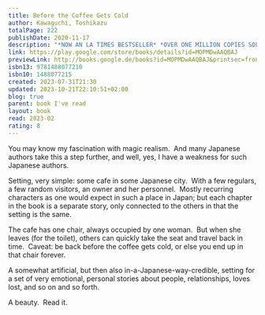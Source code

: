 ```yaml
---
title: Before the Coffee Gets Cold
author: Kawaguchi, Toshikazu
totalPage: 222
publishDate: 2020-11-17
description: "*NOW AN LA TIMES BESTSELLER* *OVER ONE MILLION COPIES SOLD* *AN INTERNATIONAL BESTSELLER* If you could go back in time, who would you want to meet? In a small back alley of Tokyo, there is a café that has been serving carefully brewed coffee for more than one hundred years. Local legend says that this shop offers something else besides coffee—the chance to travel back in time. Over the course of one summer, four customers visit the café in the hopes of making that journey. But time travel isn’t so simple, and there are rules that must be followed. Most important, the trip can last only as long as it takes for the coffee to get cold. Heartwarming, wistful, mysterious and delightfully quirky, Toshikazu Kawaguchi’s internationally bestselling novel explores the age-old question: What would you change if you could travel back in time? Meet more wonderful characters in the sequel to Before the Coffee Gets Cold, Tales from the Café, and the third book in the series, Before Your Memory Fades, releasing November 15, 2022!"
link: https://play.google.com/store/books/details?id=MOPMDwAAQBAJ
previewLink: http://books.google.de/books?id=MOPMDwAAQBAJ&printsec=frontcover&dq=Toshikazu+Kawaguchi,+Before+the+coffee+gets+cold&hl=&as_pt=BOOKS&cd=1&source=gbs_api
isbn13: 9781488077210
isbn10: 1488077215
created: 2023-07-31T21:30
updated: 2023-10-21T22:10:51+02:00
blog: true
parent: book I've read
layout: book
read: 2023-02
rating: 8
---
```


You may know my fascination with magic realism.  And many Japanese authors take this a step further, and well, yes, I have a weakness for such Japanese authors.

Setting, very simple: some cafe in some Japanese city.  With a few regulars, a few random visitors, an owner and her personnel.  Mostly recurring characters as one would expect in such a place in Japan; but each chapter in the book is a separate story, only connected to the others in that the setting is the same.

The cafe has one chair, always occupied by one woman.  But when she leaves (for the toilet), others can quickly take the seat and travel back in time.  Caveat: be back before the coffee gets cold, or else you end up in that chair forever.

A somewhat artificial, but then also in-a-Japanese-way-credible, setting for a set of very emotional, personal stories about people, relationships, loves lost, and so on and so forth.

A beauty.  Read it.